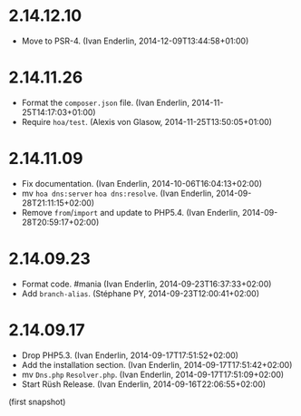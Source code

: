 # 2.14.12.10

  * Move to PSR-4. (Ivan Enderlin, 2014-12-09T13:44:58+01:00)

# 2.14.11.26

  * Format the `composer.json` file. (Ivan Enderlin, 2014-11-25T14:17:03+01:00)
  * Require `hoa/test`. (Alexis von Glasow, 2014-11-25T13:50:05+01:00)

# 2.14.11.09

  * Fix documentation. (Ivan Enderlin, 2014-10-06T16:04:13+02:00)
  * mv `hoa dns:server` `hoa dns:resolve`. (Ivan Enderlin, 2014-09-28T21:11:15+02:00)
  * Remove `from`/`import` and update to PHP5.4. (Ivan Enderlin, 2014-09-28T20:59:17+02:00)

# 2.14.09.23

  * Format code. #mania (Ivan Enderlin, 2014-09-23T16:37:33+02:00)
  * Add `branch-alias`. (Stéphane PY, 2014-09-23T12:00:41+02:00)

# 2.14.09.17

  * Drop PHP5.3. (Ivan Enderlin, 2014-09-17T17:51:52+02:00)
  * Add the installation section. (Ivan Enderlin, 2014-09-17T17:51:42+02:00)
  * mv `Dns.php` `Resolver.php`. (Ivan Enderlin, 2014-09-17T17:51:09+02:00)
  * Start Rüsh Release. (Ivan Enderlin, 2014-09-16T22:06:55+02:00)

(first snapshot)
